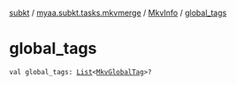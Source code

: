 [subkt](../../index.md) / [myaa.subkt.tasks.mkvmerge](../index.md) / [MkvInfo](index.md) / [global_tags](./global_tags.md)

# global_tags

`val global_tags: `[`List`](https://kotlinlang.org/api/latest/jvm/stdlib/kotlin.collections/-list/index.html)`<`[`MkvGlobalTag`](../-mkv-global-tag/index.md)`>?`
